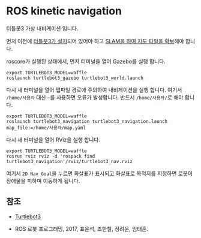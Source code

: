 # ROS kinetic navigation

터틀봇3 가상 내비게이션 입니다.

먼저 이전에 [터틀봇3가 설치](ros_kinetic_turtlebot3.md)되어 있어야  하고 [SLAM을 하여 지도 파일을 확보](ros_kinetic_turtlebot3_slam.md)해야 합니다.

roscore가 실행된 상태에서, 먼저 터미널을 열어 Gazebo를 실행 합니다.

```
export TURTLEBOT3_MODEL=waffle
roslaunch turtlebot3_gazebo turtlebot3_world.launch
```

다시 새 터미널을 열어 맵파일 경로에 주의하여 내비게이션을 실행 합니다. 여기서  `/home/사용자` 대신 `~`를 사용하면 오류가 발생합니다. 반드시 `/home/사용자/`로 해야 합니다.

```
export TURTLEBOT3_MODEL=waffle
roslaunch turtlebot3_navigation turtlebot3_navigation.launch map_file:=/home/사용자/map.yaml
```

다시 새 터미널을 열어 RViz을 실행 합니다.

```
export TURTLEBOT3_MODEL=waffle
rosrun rviz rviz -d 'rospack find turtlebot3_navigation'/rviz/turtlebot3_nav.rviz
```

여기서 `2D Nav Goal`을 누르면 화살표가 표시되고 화살표로 목적지를 지정하면 로봇이 장애물을 피하며 이동하게 됩니다. 

## 참조

- [Turtlebot3](http://emanual.robotis.com/docs/en/platform/turtlebot3/overview/#overview)

- ROS 로봇 프로그래밍, 2017, 표윤석, 조한철, 정려운, 임태훈.